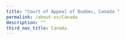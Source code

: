 ```yaml
---
title: "Court of Appeal of Quebec, Canada "
permalink: /about-us/Canada
description: ""
third_nav_title: Canada
---
```


